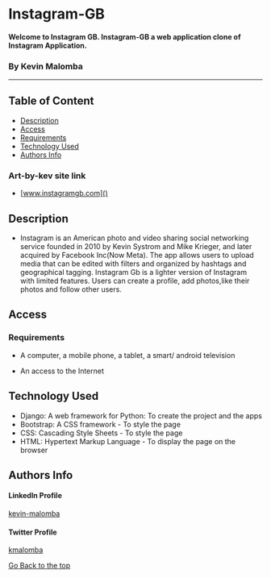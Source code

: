 # Instagram-GB
#### Welcome to Instagram GB. Instagram-GB a web application clone of Instagram Application.
### By Kevin Malomba  


-------

## Table of Content

+ [Description](#description)
+ [Access](#Access)
+ [Requirements](#requirements)
+ [Technology Used](#Technology-Used)
+ [Authors Info](#Authors-Info)

### Art-by-kev site link
+ [www.instagramgb.com]()


## Description
+ Instagram is an American photo and video sharing social networking service founded in 2010 by Kevin Systrom and Mike Krieger, and later acquired by Facebook Inc(Now Meta). The app allows users to upload media that can be edited with filters and organized by hashtags and geographical tagging. Instagram Gb is a lighter version of Instagram with limited features. Users can create a profile, add photos,like their photos and follow other users. 
## Access

### Requirements

* A computer, a mobile phone, a tablet, a smart/ android television

* An access to the Internet



## Technology Used
* Django: A web framework for Python: To create the project and the apps
* Bootstrap: A CSS framework - To style the page
* CSS: Cascading Style Sheets - To style the page
* HTML: Hypertext Markup Language - To display the page on the browser


## Authors Info 

#### LinkedIn Profile 
[kevin-malomba](https://ke.linkedin.com/in/kevin-malomba-44ba731a3?trk=people-guest_people_search-card)

#### Twitter Profile
[kmalomba](https://twitter.com/kmalomba)

[Go Back to the top](#Instagram-GB)